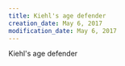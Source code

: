 ```yaml
---
title: Kiehl's age defender
creation_date: May 6, 2017
modification_date: May 6, 2017
---
```



Kiehl's age defender
